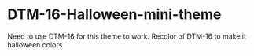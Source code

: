 # DTM-16-Halloween-mini-theme
Need to use DTM-16 for this theme to work. Recolor of DTM-16 to make it halloween colors
